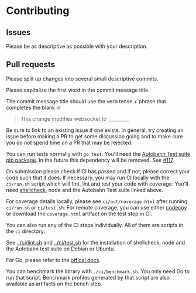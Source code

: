 # Contributing

## Issues

Please be as descriptive as possible with your description.

## Pull requests

Please split up changes into several small descriptive commits.

Please capitalize the first word in the commit message title.

The commit message title should use the verb tense + phrase that completes the blank in

> This change modifies websocket to \_\_\_\_\_\_\_\_\_

Be sure to link to an existing issue if one exists. In general, try creating an issue
before making a PR to get some discussion going and to make sure you do not spend time
on a PR that may be rejected.

You can run tests normally with `go test`.
You'll need the [Autobahn Test suite pip package](https://github.com/crossbario/autobahn-testsuite).
In the future this dependency will be removed. See [#117](https://github.com/nhooyr/websocket/issues/117).

On submission please check if CI has passed and if not, please correct your code such that it does.
If necessary, you may run CI locally with the `ci/run.sh` script which will fmt, lint and test your code
with coverage.
You'll need [shellcheck](https://github.com/koalaman/shellcheck#installing), node and the
Autobahn Test suite linked above.

For coverage details locally, please see `ci/out/coverage.html` after running `ci/run.sh` or `ci/test.sh`.
For remote coverage, you can use either [codecov](https://codecov.io/gh/nhooyr/websocket) or download the
`coverage.html` artifact on the test step in CI.

You can also run any of the CI steps individually. All of them are scripts in the `ci` directory.

See [../ci/lint.sh](../ci/lint.sh) and [../ci/test.sh](../ci/test.sh) for the
installation of shellcheck, node and the Autobahn test suite on Debian or Ubuntu.

For Go, please refer to the [offical docs](https://golang.org/doc/install).

You can benchmark the library with `./ci/benchmark.sh`. You only need Go to run that script. Benchmark
profiles generated by that script are also available as artifacts on the bench step.